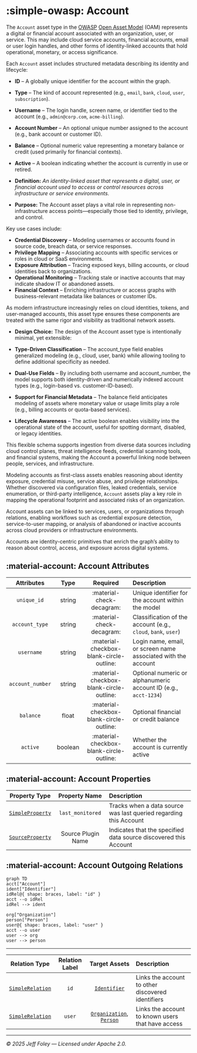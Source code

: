 # :simple-owasp: Account

The `Account` asset type in the [OWASP](https://owasp.org) [Open Asset Model](https://github.com/owasp-amass/open-asset-model) (OAM) represents a digital or financial account associated with an organization, user, or service. This may include cloud service accounts, financial accounts, email or user login handles, and other forms of identity-linked accounts that hold operational, monetary, or access significance.

Each `Account` asset includes structured metadata describing its identity and lifecycle:

- **ID** – A globally unique identifier for the account within the graph.
- **Type** – The kind of account represented (e.g., `email`, `bank`, `cloud`, `user`, `subscription`).
- **Username** – The login handle, screen name, or identifier tied to the account (e.g., `admin@corp.com`, `acme-billing`).
- **Account Number** – An optional unique number assigned to the account (e.g., bank account or customer ID).
- **Balance** – Optional numeric value representing a monetary balance or credit (used primarily for financial contexts).
- **Active** – A boolean indicating whether the account is currently in use or retired.

- **Definition:** *An identity-linked asset that represents a digital, user, or financial account used to access or control resources across infrastructure or service environments.*

- **Purpose:** The Account asset plays a vital role in representing non-infrastructure access points—especially those tied to identity, privilege, and control.

Key use cases include:

- **Credential Discovery** – Modeling usernames or accounts found in source code, breach data, or service responses.
- **Privilege Mapping** – Associating accounts with specific services or roles in cloud or SaaS environments.
- **Exposure Attribution** – Tracing exposed keys, billing accounts, or cloud identities back to organizations.
- **Operational Monitoring** – Tracking stale or inactive accounts that may indicate shadow IT or abandoned assets.
- **Financial Context** – Enriching infrastructure or access graphs with business-relevant metadata like balances or customer IDs.

As modern infrastructure increasingly relies on cloud identities, tokens, and user-managed accounts, this asset type ensures these components are treated with the same rigor and visibility as traditional network assets.

- **Design Choice:** The design of the Account asset type is intentionally minimal, yet extensible:

- **Type-Driven Classification** – The account_type field enables generalized modeling (e.g., cloud, user, bank) while allowing tooling to define additional specificity as needed.
- **Dual-Use Fields** – By including both username and account_number, the model supports both identity-driven and numerically indexed account types (e.g., login-based vs. customer-ID-based).
- **Support for Financial Metadata** – The balance field anticipates modeling of assets where monetary value or usage limits play a role (e.g., billing accounts or quota-based services).
- **Lifecycle Awareness** – The active boolean enables visibility into the operational state of the account, useful for spotting dormant, disabled, or legacy identities.

This flexible schema supports ingestion from diverse data sources including cloud control planes, threat intelligence feeds, credential scanning tools, and financial systems, making the Account a powerful linking node between people, services, and infrastructure.

Modeling accounts as first-class assets enables reasoning about identity exposure, credential misuse, service abuse, and privilege relationships. Whether discovered via configuration files, leaked credentials, service enumeration, or third-party intelligence, `Account` assets play a key role in mapping the operational footprint and associated risks of an organization.

Account assets can be linked to services, users, or organizations through relations, enabling workflows such as credential exposure detection, service-to-user mapping, or analysis of abandoned or inactive accounts across cloud providers or infrastructure environments.

Accounts are identity-centric primitives that enrich the graph’s ability to reason about control, access, and exposure across digital systems.

## :material-account: Account Attributes

| Attributes            | Type        | Required    | Description   |
| :-------------------: | :---------: | :---------: | :------------ |
| `unique_id`           | string      | :material-check-decagram: | Unique identifier for the account within the model |
| `account_type`        | string      | :material-check-decagram: | Classification of the account (e.g., `cloud`, `bank`, `user`) |
| `username`            | string      | :material-checkbox-blank-circle-outline: | Login name, email, or screen name associated with the account |
| `account_number`      | string      | :material-checkbox-blank-circle-outline: | Optional numeric or alphanumeric account ID (e.g., `acct-1234`) |
| `balance`             | float       | :material-checkbox-blank-circle-outline: | Optional financial or credit balance |
| `active`              | boolean     | :material-checkbox-blank-circle-outline: | Whether the account is currently active |

## :material-account: Account Properties

| Property Type       | Property Name       | Description   |
| :-----------------: | :-----------------: | :------------ |
| [`SimpleProperty`](../properties/simple_property.md) | `last_monitored` | Tracks when a data source was last queried regarding this Account |
| [`SourceProperty`](../properties/source_property.md) | Source Plugin Name | Indicates that the specified data source discovered this Account |

## :material-account: Account Outgoing Relations

```mermaid
graph TD
acct["Account"]
ident["Identifier"]
idRel@{ shape: braces, label: "id" }
acct --o idRel
idRel --> ident

org["Organization"]
person["Person"]
user@{ shape: braces, label: "user" }
acct --o user
user --> org
user --> person
```

---

| Relation Type       | Relation Label     | Target Assets     | Description   |
| :-----------------: | :----------------: | :---------------: | :------------ |
| [`SimpleRelation`](../relations/simple_relation.md) | `id`   | [`Identifier`](./identifier.md) | Links the account to other discovered identifiers |
| [`SimpleRelation`](../relations/simple_relation.md) | `user` | [`Organization`](./organization.md), [`Person`](./person.md) | Links the account to known users that have access |

---

*© 2025 Jeff Foley — Licensed under Apache 2.0.*
